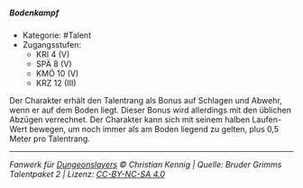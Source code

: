 <!---
Dies ist ein Fanwerk für DUNGEONSLAYERS © von Christian Kennig

Quellen:      [Bruder Grimms Talentpaket 2](https://www.f-space.de/ds4/downloads.html)
              [Talentbeschreibungen](https://www.f-space.de/ds4/tools-talentcards.html)
License:      [CC-BY-NC-SA 4.0](https://creativecommons.org/licenses/by-nc-sa/4.0/deed.de)
Richtlinien:  [Fanwerkrichtlinien](https://www.dungeonslayers.net/fanwerk-richtlinien/)
Autor:        Zauberlehrling
-->

##### Bodenkampf

- Kategorie: #Talent
- Zugangsstufen:
  - KRI 4 (V)
  - SPÄ 8 (V)
  - KMÖ 10 (V)
  - KRZ 12 (III)

Der Charakter erhält den Talentrang als Bonus auf Schlagen und Abwehr, wenn er auf dem Boden liegt. Dieser Bonus wird allerdings mit den üblichen Abzügen verrechnet. Der Charakter kann sich mit seinem halben Laufen-Wert bewegen, um noch immer als am Boden liegend zu gelten, plus 0,5 Meter pro Talentrang.

---

_Fanwerk für [Dungeonslayers](https://www.dungeonslayers.net/) © Christian Kennig | Quelle: Bruder Grimms Talentpaket 2 | Lizenz: [CC-BY-NC-SA 4.0](https://creativecommons.org/licenses/by-nc-sa/4.0/deed.de)_
